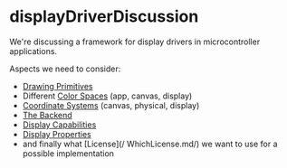 displayDriverDiscussion
=======================

We're discussing a framework for display drivers in microcontroller applications.

Aspects we need to consider:
- [Drawing Primitives](/DrawingPrimitives.md/)
- Different [Color Spaces](/ColorSpaces.md/) (app, canvas, display)
- [Coordinate Systems](/ColorSpaces.md/) (canvas, physical, display)
- [The Backend](/Backend.md/)
- [Display Capabilities](/DisplayCapabilities.md/)
- [Display Properties](/DisplayProperties.md/)
- and finally what [License](/ WhichLicense.md/) we want to use for a possible implementation
